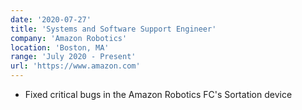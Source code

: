 ```yaml
---
date: '2020-07-27'
title: 'Systems and Software Support Engineer'
company: 'Amazon Robotics'
location: 'Boston, MA'
range: 'July 2020 - Present'
url: 'https://www.amazon.com'
---
```


- Fixed critical bugs in the Amazon Robotics FC's Sortation device
